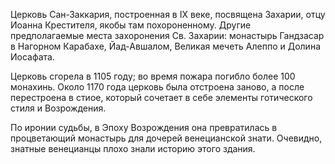 Церковь Сан-Заккария, построенная в IX веке, посвящена Захарии, отцу Иоанна Крестителя, якобы там похороненному. Другие предполагаемые места захоронения Св. Захарии: монастырь Гандзасар в Нагорном Карабахе, Йад-Авшалом, Великая мечеть Алеппо и Долина Иосафата.

Церковь сгорела в 1105 году; во время пожара погибло более 100 монахинь. Около 1170 года церковь была отстроена заново, а после перестроена в стиое, который сочетает в себе элементы готического стиля и Возрождения.

По иронии судьбы, в Эпоху Возрождения она превратилась в процветающий монастырь для дочерей венецианской знати. Очевидно, знатные венецианцы плохо знали историю этого здания.